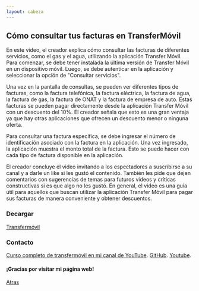 ```yaml
---
layout: cabeza
---
```


## Cómo consultar tus facturas en TransferMóvil

En este video, el creador explica cómo consultar las facturas de diferentes servicios, como el gas y el agua, utilizando la aplicación Transfer Móvil. Para comenzar, se debe tener instalada la última versión de Transfer Móvil en un dispositivo móvil. Luego, se debe autenticar en la aplicación y seleccionar la opción de "Consultar servicios".

Una vez en la pantalla de consultas, se pueden ver diferentes tipos de facturas, como la factura telefónica, la factura eléctrica, la factura de agua, la factura de gas, la factura de ONAT y la factura de empresa de auto. Estas facturas se pueden pagar directamente desde la aplicación Transfer Móvil con un descuento del 10%. El creador señala que esto es una gran ventaja ya que hay otras aplicaciones que ofrecen un descuento menor o ninguna oferta.

Para consultar una factura específica, se debe ingresar el número de identificación asociado con la factura en la aplicación. Una vez ingresado, la aplicación muestra el monto total de la factura. Esto se puede hacer con cada tipo de factura disponible en la aplicación.

El creador concluye el video invitando a los espectadores a suscribirse a su canal y a darle un like si les gustó el contenido. También les pide que dejen comentarios con sugerencias de temas para futuros videos y críticas constructivas si es que algo no les gustó. En general, el video es una guía útil para aquellos que buscan utilizar la aplicación Transfer Móvil para pagar sus facturas de manera conveniente y obtener descuentos.

### Decargar

[Transfermóvil](https://www.etecsa.cu/es/aplicaciones/transfermovil)

### Contacto

[Curso completo de transfermóvil en mi canal de YouTube](https://youtube.com/playlist?list=PL9Lgme4PR4XDbaGv87gfR5AupKot9yf5Z).
[GitHub](https://github.com/Infor-Mayo).
[Youtube](https://youtube.com/@Infor-Mayo).

#### ¡Gracias por visitar mi página web!

[Atras](./1-curso-completo-transfermovil.md)  
